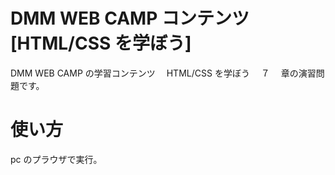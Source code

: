 # DMM WEB CAMP コンテンツ[HTML/CSS を学ぼう]　

DMM WEB CAMP の学習コンテンツ　 HTML/CSS を学ぼう　 ７ 　章の演習問題です。

# 使い方

pc のプラウザで実行。
